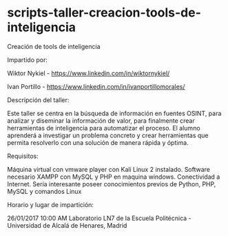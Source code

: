 # scripts-taller-creacion-tools-de-inteligencia

Creación de tools de inteligencia

Impartido por: 

Wiktor Nykiel - https://www.linkedin.com/in/wiktornykiel/

Ivan Portillo - https://www.linkedin.com/in/ivanportillomorales/ 

Descripción del taller: 

Este taller se centra en la búsqueda de información en fuentes OSINT, para analizar y diseminar la información de valor, para finalmente crear herramientas de inteligencia para automatizar el proceso. El alumno aprenderá a investigar un problema concreto y crear herramientas que permita resolverlo con una solución de manera rápida y óptima.

Requisitos:

Máquina virtual con vmware player con Kali Linux 2 instalado. Software necesario XAMPP con MySQL y PHP en maquina windows. Conectividad a Internet. Sería interesante poseer conocimientos previos de Python, PHP, MySQL y comandos Linux

Horario y lugar de impartición: 

26/01/2017 10:00 AM Laboratorio LN7 de la Escuela Politécnica - Universidad de Alcalá de Henares, Madrid
